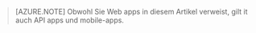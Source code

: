 > [AZURE.NOTE] Obwohl Sie Web apps in diesem Artikel verweist, gilt it auch API apps und mobile-apps.
